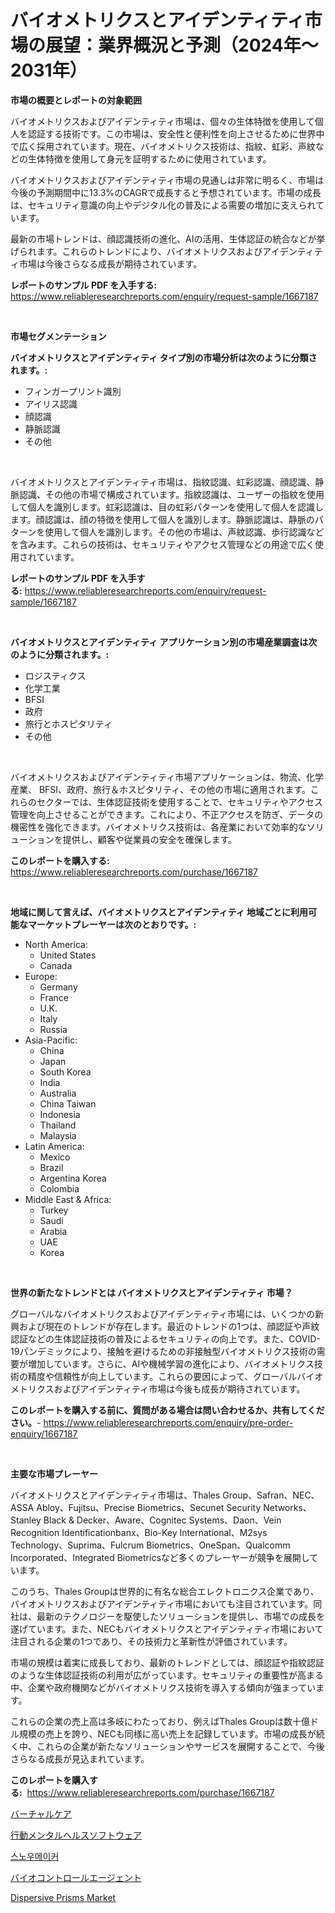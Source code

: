 <p><h1>バイオメトリクスとアイデンティティ市場の展望：業界概況と予測（2024年～2031年）</h1></p><p><strong>市場の概要とレポートの対象範囲</strong></p>
<p><p>バイオメトリクスおよびアイデンティティ市場は、個々の生体特徴を使用して個人を認証する技術です。この市場は、安全性と便利性を向上させるために世界中で広く採用されています。現在、バイオメトリクス技術は、指紋、虹彩、声紋などの生体特徴を使用して身元を証明するために使用されています。</p><p>バイオメトリクスおよびアイデンティティ市場の見通しは非常に明るく、市場は今後の予測期間中に13.3%のCAGRで成長すると予想されています。市場の成長は、セキュリティ意識の向上やデジタル化の普及による需要の増加に支えられています。</p><p>最新の市場トレンドは、顔認識技術の進化、AIの活用、生体認証の統合などが挙げられます。これらのトレンドにより、バイオメトリクスおよびアイデンティティ市場は今後さらなる成長が期待されています。</p></p>
<p><strong>レポートのサンプル PDF を入手する:</strong> <a href="https://www.reliableresearchreports.com/enquiry/request-sample/1667187">https://www.reliableresearchreports.com/enquiry/request-sample/1667187</a></p>
<p>&nbsp;</p>
<p><strong>市場セグメンテーション</strong></p>
<p><strong>バイオメトリクスとアイデンティティ タイプ別の市場分析は次のように分類されます。:</strong></p>
<p><ul><li>フィンガープリント識別</li><li>アイリス認識</li><li>顔認識</li><li>静脈認識</li><li>その他</li></ul></p>
<p>&nbsp;</p>
<p><p>バイオメトリクスとアイデンティティ市場は、指紋認識、虹彩認識、顔認識、静脈認識、その他の市場で構成されています。指紋認識は、ユーザーの指紋を使用して個人を識別します。虹彩認識は、目の虹彩パターンを使用して個人を認識します。顔認識は、顔の特徴を使用して個人を識別します。静脈認識は、静脈のパターンを使用して個人を識別します。その他の市場は、声紋認識、歩行認識などを含みます。これらの技術は、セキュリティやアクセス管理などの用途で広く使用されています。</p></p>
<p><strong>レポートのサンプル PDF を入手する:</strong>&nbsp;<a href="https://www.reliableresearchreports.com/enquiry/request-sample/1667187">https://www.reliableresearchreports.com/enquiry/request-sample/1667187</a></p>
<p>&nbsp;</p>
<p><strong> バイオメトリクスとアイデンティティ アプリケーション別の市場産業調査は次のように分類されます。:</strong></p>
<p><ul><li>ロジスティクス</li><li>化学工業</li><li>BFSI</li><li>政府</li><li>旅行とホスピタリティ</li><li>その他</li></ul></p>
<p>&nbsp;</p>
<p><p>バイオメトリクスおよびアイデンティティ市場アプリケーションは、物流、化学産業、 BFSI、政府、旅行＆ホスピタリティ、その他の市場に適用されます。これらのセクターでは、生体認証技術を使用することで、セキュリティやアクセス管理を向上させることができます。これにより、不正アクセスを防ぎ、データの機密性を強化できます。バイオメトリクス技術は、各産業において効率的なソリューションを提供し、顧客や従業員の安全を確保します。</p></p>
<p><strong>このレポートを購入する:</strong>&nbsp; <a href="https://www.reliableresearchreports.com/purchase/1667187">https://www.reliableresearchreports.com/purchase/1667187</a></p>
<p>&nbsp;</p>
<p><strong>地域に関して言えば、バイオメトリクスとアイデンティティ 地域ごとに利用可能なマーケットプレーヤーは次のとおりです。:</strong></p>
<p><ul>
    <li>
        North America:
        <ul>
            <li>United States</li>
            <li>Canada</li>
        </ul>
    </li>
    <li>
        Europe:
        <ul>
            <li>Germany</li>
            <li>France</li>
            <li>U.K.</li>
            <li>Italy</li>
            <li>Russia</li>
        </ul>
    </li>
    <li>
        Asia-Pacific:
        <ul>
            <li>China</li>
            <li>Japan</li>
            <li>South Korea</li>
            <li>India</li>
            <li>Australia</li>
            <li>China Taiwan</li>
            <li>Indonesia</li>
            <li>Thailand</li>
            <li>Malaysia</li>
        </ul>
    </li>
    <li>
        Latin America:
        <ul>
            <li>Mexico</li>
            <li>Brazil</li>
            <li>Argentina Korea</li>
            <li>Colombia</li>
        </ul>
    </li>
    <li>
        Middle East & Africa:
        <ul>
            <li>Turkey</li>
            <li>Saudi</li>
            <li>Arabia</li>
            <li>UAE</li>
            <li>Korea</li>
        </ul>
    </li>
    </ul></p>
<p>&nbsp;</p>
<p><strong>世界の新たなトレンドとは バイオメトリクスとアイデンティティ 市場？</strong></p>
<p><p>グローバルなバイオメトリクスおよびアイデンティティ市場には、いくつかの新興および現在のトレンドが存在します。最近のトレンドの1つは、顔認証や声紋認証などの生体認証技術の普及によるセキュリティの向上です。また、COVID-19パンデミックにより、接触を避けるための非接触型バイオメトリクス技術の需要が増加しています。さらに、AIや機械学習の進化により、バイオメトリクス技術の精度や信頼性が向上しています。これらの要因によって、グローバルバイオメトリクスおよびアイデンティティ市場は今後も成長が期待されています。</p></p>
<p><strong>このレポートを購入する前に、質問がある場合は問い合わせるか、共有してください。</strong>- <a href="https://www.reliableresearchreports.com/enquiry/pre-order-enquiry/1667187">https://www.reliableresearchreports.com/enquiry/pre-order-enquiry/1667187</a></p>
<p>&nbsp;</p>
<p><strong>主要な市場プレーヤー</strong></p>
<p><p>バイオメトリクスとアイデンティティ市場は、Thales Group、Safran、NEC、ASSA Abloy、Fujitsu、Precise Biometrics、Secunet Security Networks、Stanley Black & Decker、Aware、Cognitec Systems、Daon、Vein Recognition Identificationbanx、Bio-Key International、M2sys Technology、Suprima、Fulcrum Biometrics、OneSpan、Qualcomm Incorporated、Integrated Biometricsなど多くのプレーヤーが競争を展開しています。</p><p>このうち、Thales Groupは世界的に有名な総合エレクトロニクス企業であり、バイオメトリクスおよびアイデンティティ市場においても注目されています。同社は、最新のテクノロジーを駆使したソリューションを提供し、市場での成長を遂げています。また、NECもバイオメトリクスとアイデンティティ市場において注目される企業の1つであり、その技術力と革新性が評価されています。</p><p>市場の規模は着実に成長しており、最新のトレンドとしては、顔認証や指紋認証のような生体認証技術の利用が広がっています。セキュリティの重要性が高まる中、企業や政府機関などがバイオメトリクス技術を導入する傾向が強まっています。</p><p>これらの企業の売上高は多岐にわたっており、例えばThales Groupは数十億ドル規模の売上を誇り、NECも同様に高い売上を記録しています。市場の成長が続く中、これらの企業が新たなソリューションやサービスを展開することで、今後さらなる成長が見込まれています。</p></p>
<p><strong>このレポートを購入する:</strong>&nbsp;&nbsp;<a href="https://www.reliableresearchreports.com/purchase/1667187">https://www.reliableresearchreports.com/purchase/1667187</a></p>
<p><p><a href="https://medium.com/@evans21bill/%E3%83%90%E3%83%BC%E3%83%81%E3%83%A3%E3%83%AB%E3%82%B1%E3%82%A2%E5%B8%82%E5%A0%B4%E3%81%AE%E8%A6%8F%E6%A8%A1-cagr-%E3%83%88%E3%83%AC%E3%83%B3%E3%83%89-2024%E5%B9%B4-2030%E5%B9%B4-05d0a76935fe">バーチャルケア</a></p><p><a href="https://github.com/Calvi3ynJerde867/Market-Research-Report-List-1/blob/main/272454514464.md">行動メンタルヘルスソフトウェア</a></p><p><a href="https://github.com/RichardLueilwitz787/Market-Research-Report-List-1/blob/main/433204813638.md">스노우메이커</a></p><p><a href="https://github.com/JacksonWiza1924/Market-Research-Report-List-1/blob/main/795345614465.md">バイオコントロールエージェント</a></p><p><a href="https://view.publitas.com/reportprime-1/dispersive-prisms-market-research-report-provides-thorough-industry-overview-which-offers-an-in-depth-analysis-of-product-trends-and-new-market-divisions/">Dispersive Prisms Market</a></p></p>